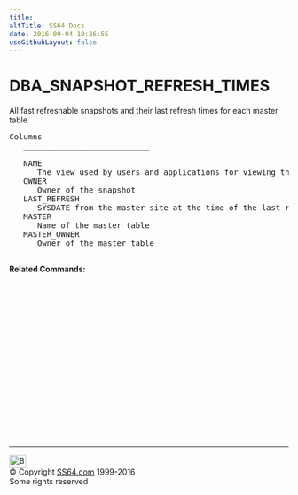 ```yaml
---
title:
altTitle: SS64 Docs
date: 2016-09-04 19:26:55
useGithubLayout: false
---
```

<!-- #BeginLibraryItem "/Library/head_orad.lbi" --><!-- #EndLibraryItem --><h1>DBA_SNAPSHOT_REFRESH_TIMES </h1><p> 
</p><p>All fast refreshable snapshots and their last refresh times for each master table </p> 

<pre>Columns
   ___________________________
 
   NAME
      The view used by users and applications for viewing the snapshot
   OWNER
      Owner of the snapshot
   LAST_REFRESH
      SYSDATE from the master site at the time of the last refresh
   MASTER
      Name of the master table
   MASTER_OWNER
      Owner of the master table

</pre>
<p><b>Related Commands:</b><br>
  <br>
  <br></p><!-- #BeginLibraryItem "/Library/foot_ora.lbi" --><p><script async="" src="//pagead2.googlesyndication.com/pagead/js/adsbygoogle.js"></script>
<!-- oracle-footer -->
<ins class="adsbygoogle" style="display:inline-block;width:300px;height:250px" data-ad-client="ca-pub-6140977852749469" data-ad-slot="4275490898"></ins>
<script>
(adsbygoogle = window.adsbygoogle || []).push({});
</script></p>
<hr>
<div id="bl" class="footer"><a href="#"><img src="../images/top.png" width="30" height="22" alt="Back to the Top"></a></div>
<div id="br" class="footer, tagline">© Copyright <a href="http://ss64.com/">SS64.com</a> 1999-2016<br>
Some rights reserved</div><!-- #EndLibraryItem -->


